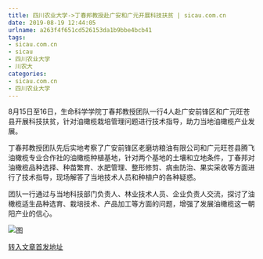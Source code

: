 ```yaml
---
title: 四川农业大学->丁春邦教授赴广安和广元开展科技扶贫 | sicau.com.cn
date: 2019-08-19 12:44:05
urlname: a263f4f651cd526153da1b9bbe4bcb41
tags: 
- sicau.com.cn
- sicau
- 四川农业大学
- 川农大
categories:
- sicau.com.cn
- 四川农业大学
---
```



8月15日至16日，生命科学学院丁春邦教授团队一行4人赴广安前锋区和广元旺苍县开展科技扶贫，针对油橄榄栽培管理问题进行技术指导，助力当地油橄榄产业发展。

丁春邦教授团队先后实地考察了广安前锋区老磨坊粮油有限公司和广元旺苍县腾飞油橄榄专业合作社的油橄榄种植基地，针对两个基地的土壤和立地条件，丁春邦对油橄榄品种选择、种苗繁育、水肥管理、整形修剪、病虫防治、果实采收等方面进行了技术指导，现场解答了当地技术人员和种植户的各种疑惑。

团队一行通过与当地科技部门负责人、林业技术人员、企业负责人交流，探讨了油橄榄适生品种选育、栽培技术、产品加工等方面的问题，增强了发展油橄榄这一朝阳产业的信心。



![图](https://news.sicau.edu.cn/__local/7/AA/60/2529A8B22AB091CCBA8327BFFA7_2E2D1251_36BD3.jpg)

[转入文章首发地址](https://news.sicau.edu.cn/info/1078/52843.htm)